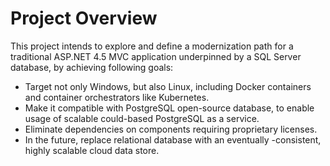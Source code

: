 Project Overview
================

This project intends to explore and define a modernization path
for a traditional ASP.NET 4.5 MVC application underpinned by a
SQL Server database, by achieving following goals:

- Target not only Windows, but also Linux, including Docker
containers and container orchestrators like Kubernetes.
- Make it compatible with PostgreSQL open-source database, to
enable usage of scalable could-based PostgreSQL as a service.
- Eliminate dependencies on components requiring proprietary
licenses.
- In the future, replace relational database with an eventually
-consistent, highly scalable cloud data store.
